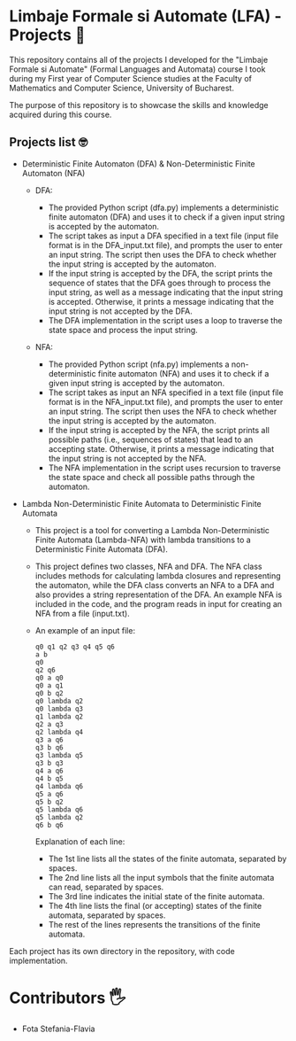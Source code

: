 # Limbaje Formale si Automate (LFA) - Projects :slightly_smiling_face:

This repository contains all of the projects I developed for the "Limbaje Formale si Automate" (Formal Languages and Automata) course I took during my First year 
of Computer Science studies at the Faculty of Mathematics and Computer Science, University of Bucharest.

The purpose of this repository is to showcase the skills and knowledge acquired during this course.

## Projects list :nerd_face: 	


* Deterministic Finite Automaton (DFA) & Non-Deterministic Finite Automaton (NFA)
    * DFA:
      * The provided Python script (dfa.py) implements a deterministic finite automaton (DFA) and uses it to check if a given input string is accepted by the automaton.
      * The script takes as input a DFA specified in a text file (input file format is in the DFA_input.txt file), and prompts the user to enter an input string. 
        The script then uses the DFA to check whether the input string is accepted by the automaton. 
      * If the input string is accepted by the DFA, the script prints the sequence of states that the DFA goes through to process the input string,
        as well as a message indicating that the input string is accepted. Otherwise, it prints a message indicating that the input string is not accepted by the DFA.
      * The DFA implementation in the script uses a loop to traverse the state space and process the input string.
      
      
    * NFA:
      * The provided Python script (nfa.py) implements a non-deterministic finite automaton (NFA) and uses it to check if a given input string is accepted by the automaton.
      * The script takes as input an NFA specified in a text file (input file format is in the NFA_input.txt file), and prompts the user to enter an input string.
        The script then uses the NFA to check whether the input string is accepted by the automaton.
      * If the input string is accepted by the NFA, the script prints all possible paths (i.e., sequences of states) that lead to an accepting state.
        Otherwise, it prints a message indicating that the input string is not accepted by the NFA.
      * The NFA implementation in the script uses recursion to traverse the state space and check all possible paths through the automaton.

* Lambda Non-Deterministic Finite Automata to Deterministic Finite Automata
    * This project is a tool for converting a Lambda Non-Deterministic Finite Automata (Lambda-NFA) with lambda transitions to a Deterministic Finite Automata (DFA).
    * This project defines two classes, NFA and DFA. The NFA class includes methods for calculating lambda closures and representing the automaton, while the DFA class converts an NFA to a DFA and also provides a string representation of the DFA. An example NFA is included in the code, and the program reads in input for creating an NFA from a file (input.txt).
    
    * An example of an input file:
      ```
      q0 q1 q2 q3 q4 q5 q6
      a b
      q0
      q2 q6
      q0 a q0
      q0 a q1
      q0 b q2
      q0 lambda q2
      q0 lambda q3
      q1 lambda q2
      q2 a q3
      q2 lambda q4
      q3 a q6
      q3 b q6
      q3 lambda q5
      q3 b q3
      q4 a q6
      q4 b q5
      q4 lambda q6
      q5 a q6
      q5 b q2
      q5 lambda q6
      q5 lambda q2
      q6 b q6
      ```
      Explanation of each line:

      - The 1st line lists all the states of the finite automata, separated by spaces.
      - The 2nd line lists all the input symbols that the finite automata can read, separated by spaces.
      - The 3rd line indicates the initial state of the finite automata.
      - The 4th line lists the final (or accepting) states of the finite automata, separated by spaces.
      - The rest of the lines represents the transitions of the finite automata.
    
Each project has its own directory in the repository, with code implementation.

# Contributors :raised_hand_with_fingers_splayed: 	
* Fota Stefania-Flavia
